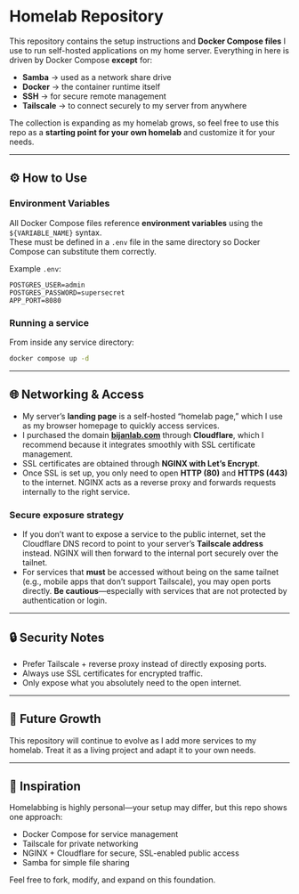 # Homelab Repository

This repository contains the setup instructions and **Docker Compose files** I use to run self-hosted applications on my home server. Everything in here is driven by Docker Compose **except** for:

- **Samba** → used as a network share drive
- **Docker** → the container runtime itself
- **SSH** → for secure remote management
- **Tailscale** → to connect securely to my server from anywhere

The collection is expanding as my homelab grows, so feel free to use this repo as a **starting point for your own homelab** and customize it for your needs.

---

## ⚙️ How to Use

### Environment Variables
All Docker Compose files reference **environment variables** using the `${VARIABLE_NAME}` syntax.  
These must be defined in a `.env` file in the same directory so Docker Compose can substitute them correctly.

Example `.env`:
```env
POSTGRES_USER=admin
POSTGRES_PASSWORD=supersecret
APP_PORT=8080
```

### Running a service
From inside any service directory:
```bash
docker compose up -d
```

---

## 🌐 Networking & Access

- My server’s **landing page** is a self-hosted “homelab page,” which I use as my browser homepage to quickly access services.
- I purchased the domain **[bijanlab.com](https://bijanlab.com)** through **Cloudflare**, which I recommend because it integrates smoothly with SSL certificate management.
- SSL certificates are obtained through **NGINX with Let’s Encrypt**.
- Once SSL is set up, you only need to open **HTTP (80)** and **HTTPS (443)** to the internet. NGINX acts as a reverse proxy and forwards requests internally to the right service.

### Secure exposure strategy
- If you don’t want to expose a service to the public internet, set the Cloudflare DNS record to point to your server’s **Tailscale address** instead. NGINX will then forward to the internal port securely over the tailnet.
- For services that **must** be accessed without being on the same tailnet (e.g., mobile apps that don’t support Tailscale), you may open ports directly. **Be cautious**—especially with services that are not protected by authentication or login.

---

## 🔒 Security Notes
- Prefer Tailscale + reverse proxy instead of directly exposing ports.
- Always use SSL certificates for encrypted traffic.
- Only expose what you absolutely need to the open internet.

---

## 🚀 Future Growth
This repository will continue to evolve as I add more services to my homelab. Treat it as a living project and adapt it to your own needs.

---

## 📖 Inspiration
Homelabbing is highly personal—your setup may differ, but this repo shows one approach:  
- Docker Compose for service management  
- Tailscale for private networking  
- NGINX + Cloudflare for secure, SSL-enabled public access  
- Samba for simple file sharing

Feel free to fork, modify, and expand on this foundation.
